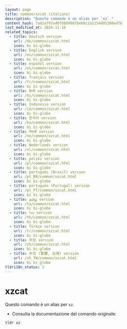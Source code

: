 ```yaml
---
layout: page
title: common/xzcat (italiano)
description: "Questo comando è un alias per `xz`."
content_hash: 7ad2a797a40f8889987be68c2a1154d05308ed76
last_modified_at: 2024-11-16
related_topics:
  - title: Deutsch version
    url: /de/common/xzcat.html
    icon: bi bi-globe
  - title: English version
    url: /en/common/xzcat.html
    icon: bi bi-globe
  - title: español version
    url: /es/common/xzcat.html
    icon: bi bi-globe
  - title: français version
    url: /fr/common/xzcat.html
    icon: bi bi-globe
  - title: हिन्दी version
    url: /hi/common/xzcat.html
    icon: bi bi-globe
  - title: Indonesia version
    url: /id/common/xzcat.html
    icon: bi bi-globe
  - title: 한국어 version
    url: /ko/common/xzcat.html
    icon: bi bi-globe
  - title: नेपाली version
    url: /ne/common/xzcat.html
    icon: bi bi-globe
  - title: Nederlands version
    url: /nl/common/xzcat.html
    icon: bi bi-globe
  - title: polski version
    url: /pl/common/xzcat.html
    icon: bi bi-globe
  - title: português (Brasil) version
    url: /pt_BR/common/xzcat.html
    icon: bi bi-globe
  - title: português (Portugal) version
    url: /pt_PT/common/xzcat.html
    icon: bi bi-globe
  - title: தமிழ் version
    url: /ta/common/xzcat.html
    icon: bi bi-globe
  - title: ไทย version
    url: /th/common/xzcat.html
    icon: bi bi-globe
  - title: Türkçe version
    url: /tr/common/xzcat.html
    icon: bi bi-globe
  - title: 中文 version
    url: /zh/common/xzcat.html
    icon: bi bi-globe
  - title: 中文 (繁體, 台灣) version
    url: /zh_TW/common/xzcat.html
    icon: bi bi-globe
tldri18n_status: 2
---
```

# xzcat

Questo comando è un alias per `xz`.

- Consulta la documentazione del comando originale:

`tldr xz`
